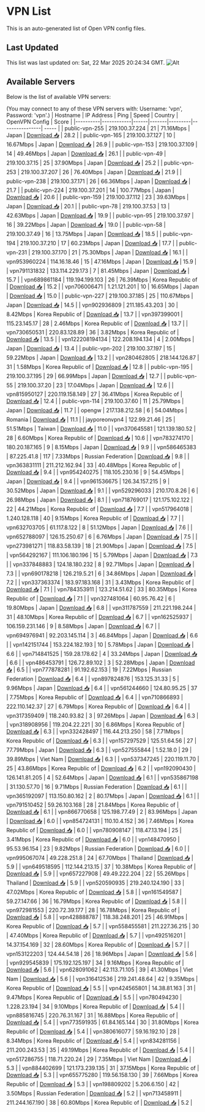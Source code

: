 # VPN List

This is an auto-generated list of Open VPN config files.

## Last Updated

This list was last updated on: Sat, 22 Mar 2025 20:24:34 GMT.
![Alt](https://repobeats.axiom.co/api/embed/186b98318ef1479477931607c1ad7d823f12451f.svg "Repobeats analytics image")

## Available Servers

Below is the list of available VPN servers:

(You may connect to any of these VPN servers with: Username: 'vpn', Password: 'vpn'.)
| Hostname | IP Address | Ping | Speed | Country | OpenVPN Config | Score |
|----------|------------|------|-------|---------|----------------| ----- |
| public-vpn-255 | 219.100.37.224 | 21 | 71.16Mbps | Japan | [Download 📥](./configs/server_0_JP.ovpn) | 28.2 |
| public-vpn-165 | 219.100.37.127 | 10 | 16.67Mbps | Japan | [Download 📥](./configs/server_1_JP.ovpn) | 26.9 |
| public-vpn-153 | 219.100.37.109 | 14 | 49.46Mbps | Japan | [Download 📥](./configs/server_2_JP.ovpn) | 26.1 |
| public-vpn-49 | 219.100.37.15 | 25 | 37.90Mbps | Japan | [Download 📥](./configs/server_3_JP.ovpn) | 25.2 |
| public-vpn-253 | 219.100.37.207 | 26 | 76.40Mbps | Japan | [Download 📥](./configs/server_4_JP.ovpn) | 21.9 |
| public-vpn-238 | 219.100.37.171 | 26 | 66.36Mbps | Japan | [Download 📥](./configs/server_5_JP.ovpn) | 21.7 |
| public-vpn-224 | 219.100.37.201 | 14 | 100.77Mbps | Japan | [Download 📥](./configs/server_6_JP.ovpn) | 20.6 |
| public-vpn-159 | 219.100.37.112 | 23 | 39.63Mbps | Japan | [Download 📥](./configs/server_7_JP.ovpn) | 20.1 |
| public-vpn-78 | 219.100.37.53 | 13 | 42.63Mbps | Japan | [Download 📥](./configs/server_8_JP.ovpn) | 19.9 |
| public-vpn-95 | 219.100.37.97 | 16 | 39.22Mbps | Japan | [Download 📥](./configs/server_9_JP.ovpn) | 19.0 |
| public-vpn-58 | 219.100.37.49 | 16 | 13.75Mbps | Japan | [Download 📥](./configs/server_10_JP.ovpn) | 18.5 |
| public-vpn-194 | 219.100.37.210 | 17 | 60.23Mbps | Japan | [Download 📥](./configs/server_11_JP.ovpn) | 17.7 |
| public-vpn-231 | 219.100.37.170 | 21 | 75.30Mbps | Japan | [Download 📥](./configs/server_12_JP.ovpn) | 16.1 |
| vpn953960224 | 114.16.18.46 | 15 | 47.16Mbps | Japan | [Download 📥](./configs/server_13_JP.ovpn) | 15.9 |
| vpn791131832 | 133.114.229.173 | 7 | 81.45Mbps | Japan | [Download 📥](./configs/server_14_JP.ovpn) | 15.7 |
| vpn689861184 | 119.194.199.103 | 26 | 76.39Mbps | Korea Republic of | [Download 📥](./configs/server_15_KR.ovpn) | 15.2 |
| vpn706006471 | 1.21.121.201 | 10 | 16.65Mbps | Japan | [Download 📥](./configs/server_16_JP.ovpn) | 15.0 |
| public-vpn-227 | 219.100.37.185 | 25 | 110.67Mbps | Japan | [Download 📥](./configs/server_17_JP.ovpn) | 14.5 |
| vpn902936809 | 211.185.43.203 | 30 | 8.42Mbps | Korea Republic of | [Download 📥](./configs/server_18_KR.ovpn) | 13.7 |
| vpn397399001 | 115.23.145.17 | 28 | 2.46Mbps | Korea Republic of | [Download 📥](./configs/server_19_KR.ovpn) | 13.7 |
| vpn730650531 | 220.83.128.89 | 36 | 3.82Mbps | Korea Republic of | [Download 📥](./configs/server_20_KR.ovpn) | 13.5 |
| vpn122208194134 | 122.208.194.134 | 4 | 2.00Mbps | Japan | [Download 📥](./configs/server_21_JP.ovpn) | 13.4 |
| public-vpn-202 | 219.100.37.197 | 15 | 59.22Mbps | Japan | [Download 📥](./configs/server_22_JP.ovpn) | 13.2 |
| vpn280462805 | 218.144.126.87 | 31 | 1.58Mbps | Korea Republic of | [Download 📥](./configs/server_23_KR.ovpn) | 12.8 |
| public-vpn-195 | 219.100.37.195 | 29 | 66.99Mbps | Japan | [Download 📥](./configs/server_24_JP.ovpn) | 12.7 |
| public-vpn-55 | 219.100.37.20 | 23 | 17.04Mbps | Japan | [Download 📥](./configs/server_25_JP.ovpn) | 12.6 |
| vpn815950127 | 220.119.158.149 | 27 | 36.41Mbps | Korea Republic of | [Download 📥](./configs/server_26_KR.ovpn) | 12.4 |
| public-vpn-114 | 219.100.37.60 | 11 | 25.79Mbps | Japan | [Download 📥](./configs/server_27_JP.ovpn) | 11.7 |
| opengw | 217.138.212.58 | 6 | 54.04Mbps | Romania | [Download 📥](./configs/server_28_RO.ovpn) | 11.1 |
| jayporeonvpn4 | 122.99.21.46 | 25 | 51.51Mbps | Taiwan | [Download 📥](./configs/server_29_TW.ovpn) | 11.0 |
| vpn370645581 | 121.139.180.52 | 28 | 6.60Mbps | Korea Republic of | [Download 📥](./configs/server_30_KR.ovpn) | 10.6 |
| vpn783274170 | 180.20.187.165 | 9 | 8.15Mbps | Japan | [Download 📥](./configs/server_31_JP.ovpn) | 9.9 |
| vpn586465383 | 87.225.41.8 | 117 | 7.33Mbps | Russian Federation | [Download 📥](./configs/server_32_RU.ovpn) | 9.8 |
| vpn363831111 | 211.212.162.94 | 33 | 40.48Mbps | Korea Republic of | [Download 📥](./configs/server_33_KR.ovpn) | 9.4 |
| vpn954240275 | 118.105.230.16 | 9 | 54.45Mbps | Japan | [Download 📥](./configs/server_34_JP.ovpn) | 9.4 |
| vpn961536675 | 126.34.157.215 | 9 | 30.52Mbps | Japan | [Download 📥](./configs/server_35_JP.ovpn) | 9.1 |
| vpn529296033 | 210.170.8.26 | 6 | 26.98Mbps | Japan | [Download 📥](./configs/server_36_JP.ovpn) | 8.1 |
| vpn718769017 | 121.175.102.122 | 22 | 44.21Mbps | Korea Republic of | [Download 📥](./configs/server_37_KR.ovpn) | 7.7 |
| vpn517964018 | 1.240.128.118 | 40 | 9.15Mbps | Korea Republic of | [Download 📥](./configs/server_38_KR.ovpn) | 7.7 |
| vpn632703705 | 61.117.8.122 | 8 | 51.12Mbps | Japan | [Download 📥](./configs/server_39_JP.ovpn) | 7.6 |
| vpn652788097 | 126.15.250.67 | 6 | 6.76Mbps | Japan | [Download 📥](./configs/server_40_JP.ovpn) | 7.5 |
| vpn273981271 | 118.83.58.139 | 18 | 21.90Mbps | Japan | [Download 📥](./configs/server_41_JP.ovpn) | 7.5 |
| vpn564292167 | 111.106.180.196 | 15 | 5.79Mbps | Japan | [Download 📥](./configs/server_42_JP.ovpn) | 7.3 |
| vpn337848883 | 124.18.180.232 | 8 | 92.71Mbps | Japan | [Download 📥](./configs/server_43_JP.ovpn) | 7.3 |
| vpn690178218 | 126.219.5.21 | 6 | 34.86Mbps | Japan | [Download 📥](./configs/server_44_JP.ovpn) | 7.2 |
| vpn337363374 | 183.97.183.168 | 31 | 3.43Mbps | Korea Republic of | [Download 📥](./configs/server_45_KR.ovpn) | 7.1 |
| vpn784353911 | 123.214.51.62 | 33 | 80.35Mbps | Korea Republic of | [Download 📥](./configs/server_46_KR.ovpn) | 7.1 |
| vpn327481064 | 60.95.76.42 | 6 | 19.80Mbps | Japan | [Download 📥](./configs/server_47_JP.ovpn) | 6.8 |
| vpn311787559 | 211.221.198.244 | 31 | 48.10Mbps | Korea Republic of | [Download 📥](./configs/server_48_KR.ovpn) | 6.7 |
| vpn162525937 | 106.159.231.146 | 9 | 8.58Mbps | Japan | [Download 📥](./configs/server_49_JP.ovpn) | 6.7 |
| vpn694976941 | 92.203.145.114 | 3 | 46.84Mbps | Japan | [Download 📥](./configs/server_50_JP.ovpn) | 6.6 |
| vpn142151744 | 153.224.182.193 | 10 | 5.78Mbps | Japan | [Download 📥](./configs/server_51_JP.ovpn) | 6.6 |
| vpn714841525 | 159.28.178.62 | 4 | 33.24Mbps | Japan | [Download 📥](./configs/server_52_JP.ovpn) | 6.6 |
| vpn486453791 | 126.72.89.102 | 3 | 52.28Mbps | Japan | [Download 📥](./configs/server_53_JP.ovpn) | 6.5 |
| vpn777878281 | 91.192.62.153 | 19 | 7.22Mbps | Russian Federation | [Download 📥](./configs/server_54_RU.ovpn) | 6.4 |
| vpn897824876 | 153.125.31.33 | 5 | 9.96Mbps | Japan | [Download 📥](./configs/server_55_JP.ovpn) | 6.4 |
| vpn561244660 | 124.80.95.25 | 37 | 7.75Mbps | Korea Republic of | [Download 📥](./configs/server_56_KR.ovpn) | 6.4 |
| vpn710866893 | 222.110.142.37 | 27 | 6.79Mbps | Korea Republic of | [Download 📥](./configs/server_57_KR.ovpn) | 6.4 |
| vpn317359409 | 118.240.93.82 | 3 | 97.26Mbps | Japan | [Download 📥](./configs/server_58_JP.ovpn) | 6.3 |
| vpn318908956 | 119.204.22.221 | 30 | 6.86Mbps | Korea Republic of | [Download 📥](./configs/server_59_KR.ovpn) | 6.3 |
| vpn332428497 | 116.44.213.250 | 58 | 7.71Mbps | Korea Republic of | [Download 📥](./configs/server_60_KR.ovpn) | 6.3 |
| vpn157297529 | 125.51.64.56 | 27 | 77.79Mbps | Japan | [Download 📥](./configs/server_61_JP.ovpn) | 6.3 |
| vpn527555844 | 1.52.18.0 | 29 | 39.89Mbps | Viet Nam | [Download 📥](./configs/server_62_VN.ovpn) | 6.3 |
| vpn537347245 | 220.119.11.70 | 25 | 43.86Mbps | Korea Republic of | [Download 📥](./configs/server_63_KR.ovpn) | 6.2 |
| vpn192090430 | 126.141.81.205 | 4 | 52.64Mbps | Japan | [Download 📥](./configs/server_64_JP.ovpn) | 6.1 |
| vpn535867198 | 31.130.57.70 | 16 | 9.71Mbps | Russian Federation | [Download 📥](./configs/server_65_RU.ovpn) | 6.1 |
| vpn365192097 | 113.150.80.162 | 2 | 80.17Mbps | Japan | [Download 📥](./configs/server_66_JP.ovpn) | 6.1 |
| vpn791510452 | 59.26.103.168 | 28 | 21.84Mbps | Korea Republic of | [Download 📥](./configs/server_67_KR.ovpn) | 6.1 |
| vpn866770658 | 125.198.77.49 | 2 | 83.96Mbps | Japan | [Download 📥](./configs/server_68_JP.ovpn) | 6.0 |
| vpn854724131 | 110.10.4.152 | 36 | 7.46Mbps | Korea Republic of | [Download 📥](./configs/server_69_KR.ovpn) | 6.0 |
| vpn780908147 | 118.47.13.194 | 25 | 3.41Mbps | Korea Republic of | [Download 📥](./configs/server_70_KR.ovpn) | 6.0 |
| vpn148470950 | 95.53.96.154 | 23 | 9.82Mbps | Russian Federation | [Download 📥](./configs/server_71_RU.ovpn) | 6.0 |
| vpn995067074 | 49.228.251.8 | 24 | 67.70Mbps | Thailand | [Download 📥](./configs/server_72_TH.ovpn) | 5.9 |
| vpn649518595 | 112.144.213.15 | 37 | 10.38Mbps | Korea Republic of | [Download 📥](./configs/server_73_KR.ovpn) | 5.9 |
| vpn657227908 | 49.49.222.204 | 22 | 55.26Mbps | Thailand | [Download 📥](./configs/server_74_TH.ovpn) | 5.9 |
| vpn520590935 | 219.240.124.190 | 33 | 47.02Mbps | Korea Republic of | [Download 📥](./configs/server_75_KR.ovpn) | 5.8 |
| vpn161549587 | 59.27.147.66 | 36 | 16.79Mbps | Korea Republic of | [Download 📥](./configs/server_76_KR.ovpn) | 5.8 |
| vpn972981553 | 220.72.39.177 | 28 | 16.78Mbps | Korea Republic of | [Download 📥](./configs/server_77_KR.ovpn) | 5.8 |
| vpn428888787 | 118.38.248.201 | 25 | 46.91Mbps | Korea Republic of | [Download 📥](./configs/server_78_KR.ovpn) | 5.7 |
| vpn558455581 | 211.227.36.215 | 30 | 47.40Mbps | Korea Republic of | [Download 📥](./configs/server_79_KR.ovpn) | 5.7 |
| vpn492516201 | 14.37.154.169 | 32 | 28.60Mbps | Korea Republic of | [Download 📥](./configs/server_80_KR.ovpn) | 5.7 |
| vpn153122203 | 124.44.54.18 | 26 | 18.96Mbps | Japan | [Download 📥](./configs/server_81_JP.ovpn) | 5.6 |
| vpn929545839 | 175.192.125.197 | 34 | 9.16Mbps | Korea Republic of | [Download 📥](./configs/server_82_KR.ovpn) | 5.6 |
| vpn628091062 | 42.113.71.105 | 39 | 41.30Mbps | Viet Nam | [Download 📥](./configs/server_83_VN.ovpn) | 5.6 |
| vpn316412536 | 219.241.48.64 | 42 | 9.35Mbps | Korea Republic of | [Download 📥](./configs/server_84_KR.ovpn) | 5.5 |
| vpn424565801 | 14.38.81.163 | 31 | 9.47Mbps | Korea Republic of | [Download 📥](./configs/server_85_KR.ovpn) | 5.5 |
| vpn780494230 | 1.228.23.194 | 34 | 9.10Mbps | Korea Republic of | [Download 📥](./configs/server_86_KR.ovpn) | 5.4 |
| vpn885816745 | 220.76.31.167 | 31 | 16.88Mbps | Korea Republic of | [Download 📥](./configs/server_87_KR.ovpn) | 5.4 |
| vpn773591935 | 61.84.165.144 | 30 | 31.80Mbps | Korea Republic of | [Download 📥](./configs/server_88_KR.ovpn) | 5.4 |
| vpn380616077 | 59.16.192.10 | 28 | 8.34Mbps | Korea Republic of | [Download 📥](./configs/server_89_KR.ovpn) | 5.4 |
| vpn834281156 | 211.200.243.53 | 35 | 49.19Mbps | Korea Republic of | [Download 📥](./configs/server_90_KR.ovpn) | 5.4 |
| vpn517286755 | 118.71.220.24 | 29 | 7.35Mbps | Viet Nam | [Download 📥](./configs/server_91_VN.ovpn) | 5.3 |
| vpn884402699 | 121.173.239.135 | 31 | 37.15Mbps | Korea Republic of | [Download 📥](./configs/server_92_KR.ovpn) | 5.3 |
| vpn655775280 | 119.56.158.130 | 39 | 7.66Mbps | Korea Republic of | [Download 📥](./configs/server_93_KR.ovpn) | 5.3 |
| vpn198809202 | 5.206.6.150 | 42 | 3.50Mbps | Russian Federation | [Download 📥](./configs/server_94_RU.ovpn) | 5.2 |
| vpn713458911 | 211.244.167.190 | 38 | 60.80Mbps | Korea Republic of | [Download 📥](./configs/server_95_KR.ovpn) | 5.2 |

